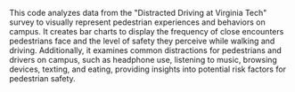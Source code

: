 This code analyzes data from the "Distracted Driving at Virginia Tech" survey to visually represent pedestrian experiences and behaviors on campus. It creates bar charts to display the frequency of close encounters pedestrians face and the level of safety they perceive while walking and driving. Additionally, it examines common distractions for pedestrians and drivers on campus, such as headphone use, listening to music, browsing devices, texting, and eating, providing insights into potential risk factors for pedestrian safety.
